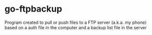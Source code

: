 # go-ftpbackup
Program created to pull or push files to a FTP server (a.k.a. my phone) based on a auth file in the computer and a backup list file in the server
